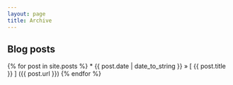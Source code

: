 ```yaml
---
layout: page
title: Archive
---
```


## Blog posts

{% for post in site.posts %}
    * {{ post.date | date_to_string }} &raquo; [ {{ post.title }} ] ({{ post.url }})
{% endfor %}
